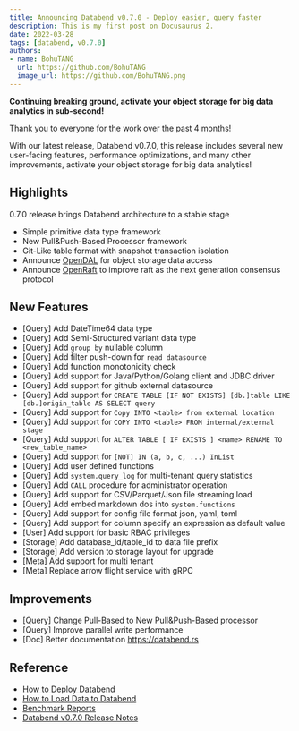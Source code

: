 ```yaml
---
title: Announcing Databend v0.7.0 - Deploy easier, query faster
description: This is my first post on Docusaurus 2.
date: 2022-03-28
tags: [databend, v0.7.0]
authors:
- name: BohuTANG
  url: https://github.com/BohuTANG
  image_url: https://github.com/BohuTANG.png
---
```


**Continuing breaking ground, activate your object storage for big data analytics in sub-second!**

<!--truncate-->

Thank you to everyone for the work over the past 4 months!

With our latest release, Databend v0.7.0, this release includes several new user-facing features, performance optimizations, and many other improvements, activate your object storage for big data analytics!

## Highlights

0.7.0 release brings Databend architecture to a stable stage

* Simple primitive data type framework
* New Pull&Push-Based Processor framework
* Git-Like table format with snapshot transaction isolation
* Announce [OpenDAL](https://github.com/datafuselabs/opendal) for object storage data access
* Announce [OpenRaft](https://github.com/datafuselabs/openraft) to improve raft as the next generation consensus protocol

## New Features

* [Query]  Add DateTime64 data type
* [Query]  Add Semi-Structured variant data type
* [Query]  Add `group by` nullable column
* [Query]  Add filter push-down for `read datasource`
* [Query]  Add function monotonicity check
* [Query]  Add support for Java/Python/Golang client and JDBC driver
* [Query]  Add support for github external datasource
* [Query]  Add support for `CREATE TABLE [IF NOT EXISTS] [db.]table LIKE [db.]origin_table AS SELECT query`
* [Query]  Add support for `Copy INTO <table> from external location`
* [Query]  Add support for `COPY INTO <table> FROM internal/external stage` 
* [Query]  Add support for `ALTER TABLE [ IF EXISTS ] <name> RENAME TO <new_table_name>`
* [Query]  Add support for `[NOT] IN (a, b, c, ...) InList`
* [Query]  Add user defined functions
* [Query]  Add `system.query_log` for multi-tenant query statistics
* [Query]  Add `CALL` procedure for administrator operation
* [Query]  Add support for CSV/Parquet/Json file streaming load
* [Query]  Add embed markdown dos into `system.functions`
* [Query]  Add support for config file format json, yaml, toml
* [Query]  Add support for column specify an expression as default value
* [User]   Add support for basic RBAC privileges
* [Storage]  Add database_id/table_id to data file prefix
* [Storage]  Add version to storage layout for upgrade
* [Meta]  Add support for multi tenant
* [Meta] Replace arrow flight service with gRPC

## Improvements
* [Query] Change Pull-Based to New Pull&Push-Based processor
* [Query]  Improve parallel write performance
* [Doc] Better documentation https://databend.rs

## Reference

* [How to Deploy Databend](https://databend.rs/doc/deploy)
* [How to Load Data to Databend](https://databend.rs/doc/load-data)
* [Benchmark Reports](https://databend.rs/doc/performance)
* [Databend v0.7.0 Release Notes](https://github.com/datafuselabs/databend/releases/tag/v0.7.0-nightly)
